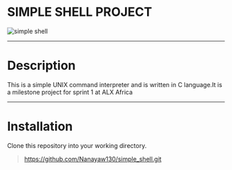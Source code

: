 # SIMPLE SHELL PROJECT


![simple shell](https://s3.amazonaws.com/intranet-projects-files/holbertonschool-low_level_programming/235/shell.jpeg)

***
# Description
This is a simple UNIX command interpreter and is written in C language.It is a milestone project for sprint 1 at ALX Africa

***
# Installation
Clone this repository into your working directory.
>https://github.com/Nanayaw130/simple_shell.git
